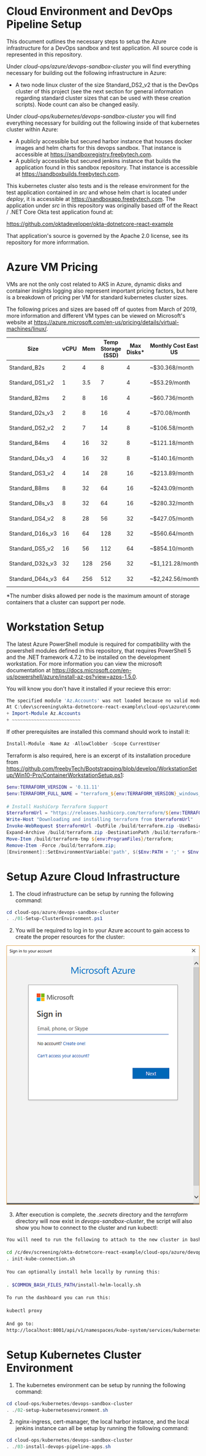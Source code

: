 # Cloud Environment and DevOps Pipeline Setup

This document outlines the necessary steps to setup the Azure infrastructure for a DevOps sandbox and test application. All source code is represented in this repository. 

Under *cloud-ops/azure/devops-sandbox-cluster* you will find everything necessary for building out the following infrastructure in Azure:

* A two node linux cluster of the size Standard_DS2_v2 that is the DevOps cluster of this project (see the next section for general information regarding standard cluster sizes that can be used with these creation scripts). Node count can also be changed easily.

Under *cloud-ops/kubernetes/devops-sandbox-cluster* you will find everything necessary for building out the following inside of that kubernetes cluster within Azure:

* A publicly accessible but secured harbor instance that houses docker images and helm charts for this devops sandbox. That instance is accessible at https://sandboxregistry.freebytech.com.
* A publicly accessible but secured jenkins instance that builds the application found in this sandbox repository. That instance is accessible at https://sandboxbuilds.freebytech.com.

This kubernetes cluster also tests and is the release environment for the test application contained in *src* and whose helm chart is located under *deploy*, it is accessible at https://sandboxapp.freebytech.com. The application under *src* in this repository was originally based off of the React / .NET Core Okta test application found at:

https://github.com/oktadeveloper/okta-dotnetcore-react-example

That application's source is governed by the Apache 2.0 license, see its repository for more inforrmation.

# Azure VM Pricing

VMs are not the only cost related to AKS in Azure, dynamic disks and container insights logging also represent important pricing factors, but here is a breakdown of pricing per VM for standard kubernetes cluster sizes.

The following prices and sizes are based off of quotes from March of 2019, more information and different VM types can be viewed on Microsoft's website at https://azure.microsoft.com/en-us/pricing/details/virtual-machines/linux/.

| Size              | vCPU | Mem | Temp Storage (SSD) | Max Disks* | Monthly Cost East US  | 1 year reserved | 3 year reserved |
|-------------------|------|-----|--------------------|------------|-----------------------|-----------------|-----------------|
| Standard_B2s      | 2    | 4   | 8                  | 4          | ~$30.368/month | ~$17.7536/month (~42%) | ~$11.4464/month (~62%) |
| Standard_DS1_v2	| 1	   | 3.5 | 7                  | 4          | ~$53.29/month | ~$22.4986/month (~58%) | ~$14.7533/month (~72%) |
| Standard_B2ms     | 2    | 8   | 16                 | 4          | ~$60.736/month | ~$35.5802/month (~41%) | ~$22.8636/month (~62%) |
| Standard_D2s_v3   | 2    | 8   | 16                 | 4          | ~$70.08/month  | ~$41.7487/month (~40%) | ~$26.8859/month (~62%) |
| Standard_DS2_v2	| 2    | 7   | 14                 | 8          | ~$106.58/month | ~$45.0848/month (~58%) | ~$29.4993/month (~72%) |
| Standard_B4ms	    | 4    | 16  | 32                 | 8          | ~$121.18/month | ~$71.0801/month (~41%) | ~$45.7199/month (~62%) |
| Standard_D4s_v3   | 4    | 16  | 32                 | 8          | ~$140.16/month | ~$83.585/month (~40%)  | ~$53.8083/month (~62%) |
| Standard_DS3_v2	| 4    | 14  | 28                 | 16         | ~$213.89/month | ~$90.1696/month (~58%) | ~$58.9986/month (~72%) |
| Standard_B8ms	    | 8    | 32  | 64                 | 16         | ~$243.09/month | ~$142.1675/month (~42%) | ~$91.469/month (~62%) |
| Standard_D8s_v3   | 8    | 32  | 64                 | 16         | ~$280.32/month | ~$167.17/month (~40%)  | ~$107.5801/month (~62%) |
| Standard_DS4_v2	| 8	   | 28  | 56                 | 32         | ~$427.05/month | ~$181.0035/month (~58%) | ~$117.3329/month (~73%) |
| Standard_D16s_v3  | 16   | 64  | 128                | 32         | ~$560.64/month | ~$334.3327/month (~40%) |  ~$215.1967/month (~62%) |
| Standard_DS5_v2	| 16   | 56  | 112                | 64         | ~$854.10/month | ~$361.9997/month (~58%) | ~$234.6658/month (~73%) |
| Standard_D32s_v3  | 32   | 128 | 256                | 32         | ~$1,121.28/month | ~$668.6654/month (~40%) | ~$430.3861/month (~62%) |
| Standard_D64s_v3  | 64   | 256 | 512                | 32         | ~$2,242.56/month | ~$1,337.3308/month (~40%) | ~$860.7795/month (~62%) |

*The number disks allowed per node is the maximum amount of storage containers that a cluster can support per node.

# Workstation Setup

The latest Azure PowerShell module is required for compatibility with the powershell modules defined in this repository, that requires PowerShell 5 and the .NET framework 4.7.2 to be installed on the development workstation. For more information you can view the microsoft documentation at https://docs.microsoft.com/en-us/powershell/azure/install-az-ps?view=azps-1.5.0.

You will know you don't have it installed if your recieve this error:

```powershell
The specified module 'Az.Accounts' was not loaded because no valid module file was found in any module directory.
At C:\dev\screening\okta-dotnetcore-react-example\cloud-ops\azure\common\ps-modules\New-ServicePrinciple.psm1:4 char:1
+ Import-Module Az.Accounts
+ ~~~~~~~~~~~~~~~~~~~~~~~~~
```

If other prerequisites are installed this command should work to install it:

```powershell
Install-Module -Name Az -AllowClobber -Scope CurrentUser
```

Terraform is also required, here is an excerpt of its installation procedure from https://github.com/freebyTech/Bootstrapping/blob/develop/WorkstationSetup/Win10-Pro/ContainerWorkstationSetup.ps1:

```powershell
$env:TERRAFORM_VERSION = '0.11.11'
$env:TERRAFORM_FULL_NAME = "terraform_${env:TERRAFORM_VERSION}_windows_amd64"

# Install HashiCorp Terraform Support
$terraformUrl = "https://releases.hashicorp.com/terraform/${env:TERRAFORM_VERSION}/${env:TERRAFORM_FULL_NAME}.zip"
Write-Host "Downloading and installing terraform from $terraformUrl"
Invoke-WebRequest $terraformUrl -OutFile /build/terraform.zip -UseBasicParsing;
Expand-Archive /build/terraform.zip -DestinationPath /build/terraform-tmp;
Move-Item /build/terraform-tmp ${env:ProgramFiles}/terraform;
Remove-Item -Force /build/terraform.zip;
[Environment]::SetEnvironmentVariable('path', $($Env:PATH + ';' + $Env:ProgramFiles + '\terraform'), 'Machine')
```

# Setup Azure Cloud Infrastructure 

1) The cloud infrastructure can be setup by running the following command:

```powershell
cd cloud-ops/azure/devops-sandbox-cluster
. ./01-Setup-ClusterEnvironment.ps1
```

2) You will be required to log in to your Azure account to gain access to create the proper resources for the cluster:

![alt text](https://github.com/freebyTech/AKS-Cluster-With-Harbor-And-Jenkins/blob/develop/documentation/01-AzureLogin.PNG "Azure Login")

3) After execution is complete, the *.secrets* directory and the *terraform* directory will now exist in *devops-sandbox-cluster*, the script will also show you how to connect to the cluster and run kubectl:

```bash
You will need to run the following to attach to the new cluster in bash:

cd /c/dev/screening/okta-dotnetcore-react-example/cloud-ops/azure/devops-sandbox-cluster
. init-kube-connection.sh

You can optionally install helm locally by running this:

. $COMMON_BASH_FILES_PATH/install-helm-locally.sh

To run the dashboard you can run this:

kubectl proxy

And go to:
http://localhost:8001/api/v1/namespaces/kube-system/services/kubernetes-dashboard/proxy/#!/overview?namespace=default
```

# Setup Kubernetes Cluster Environment

1) The kubernetes environment can be setup by running the following command:

```powershell
cd cloud-ops/kubernetes/devops-sandbox-cluster
. ./02-setup-kubernetesenvironment.sh
```

2) nginx-ingress, cert-manager, the local harbor instance, and the local jenkins instance can all be setup by running the following command:

```powershell
cd cloud-ops/kubernetes/devops-sandbox-cluster
. ./03-install-devops-pipeline-apps.sh
```
